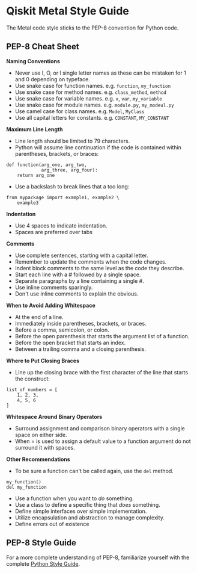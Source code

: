 ﻿# Qiskit Metal Style Guide
The Metal code style sticks to the PEP-8 convention for Python code.

## PEP-8 Cheat Sheet
**Naming Conventions**

* Never use I, O, or l single letter names as these can be mistaken for 1 and 0 depending on typeface.
* Use snake case for function names.  e.g. `function`, `my_function`
* Use snake case for method names.  e.g. `class_method`, `method`
* Use snake case for variable names.  e.g. `x`, `var`, `my_variable`
* Use snake case for module names.  e.g. `module.py`, `my_modeul.py`
* Use camel case for class names.  e.g. `Model`, `MyClass`
* Use all capital letters for constants.  e.g. `CONSTANT`, `MY_CONSTANT`

**Maximum Line Length**

* Line length should be limited to 79 characters.
* Python will assume line continuation if the code is contained within parentheses, brackets, or braces:

```
def function(arg_one, arg_two,
             arg_three, arg_four):
    return arg_one
```

* Use a backslash to break lines that a too long:

```
from mypackage import example1, example2 \
    example3
```

**Indentation**

* Use 4 spaces to indicate indentation.
* Spaces are preferred over tabs

**Comments**

* Use complete sentences, starting with a capital letter.
* Remember to update the comments when the code changes.
* Indent block comments to the same level as the code they describe.
* Start each line with a # followed by a single space.
* Separate paragraphs by a line containing a single #.
* Use inline comments sparingly.
* Don't use inline comments to explain the obvious.

**When to Avoid Adding Whitespace**

* At the end of a line.
* Immediately inside parentheses, brackets, or braces.
* Before a comma, semicolon, or colon.
* Before the open parenthesis that starts the argument list of a function.
* Before the open bracket that starts an index.
* Between a trailing comma and a closing parenthesis.

**Where to Put Closing Braces**

* Line up the closing brace with the first character of the line that starts the construct:

```
list_of_numbers = [
    1, 2, 3,
    4, 5, 6
]
```

**Whitespace Around Binary Operators**

* Surround assignment and comparison binary operators with a single space on either side.
* When = is used to assign a default value to a function argument do not surround it with spaces.

**Other Recommendations**

* To be sure a function can't be called again, use the `del` method.

```
my_function()
del my_function
```

* Use a function when you want to *do* something.
* Use a class to define a specific thing that *does* something.
* Define simple interfaces over simple implementation.
* Utilize encapsulation and abstraction to manage complexity.
* Define errors out of existence

## PEP-8 Style Guide
For a more complete understanding of PEP-8, familiarize yourself with the complete [Python Style Guide](https://www.python.org/dev/peps/pep-0008/).
